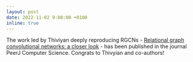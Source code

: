 ```yaml
---
layout: post
date: 2022-11-02 9:00:00 +0100
inline: true
---
```


The work led by Thiviyan deeply reproducing RGCNs - [Relational graph convolutional networks: a closer look](https://peerj.com/articles/cs-1073/) - has been published in the journal PeerJ Computer Science. Congrats to Thivyian and co-authors!